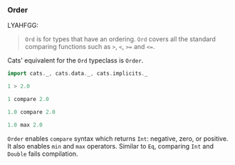 
### Order

LYAHFGG:

> `Ord` is for types that have an ordering. `Ord` covers all the standard comparing functions such as `>`, `<`, `>=` and `<=`.

Cats' equivalent for the `Ord` typeclass is `Order`.

```scala mdoc
import cats._, cats.data._, cats.implicits._

1 > 2.0
```

```scala mdoc:fail
1 compare 2.0
```

```scala mdoc
1.0 compare 2.0

1.0 max 2.0
```

`Order` enables `compare` syntax which returns `Int`: negative, zero, or positive.
It also enables `min` and `max` operators.
Similar to `Eq`, comparing `Int` and `Double` fails compilation.
